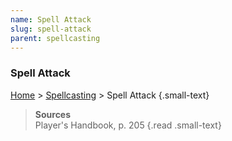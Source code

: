 ```yaml
---
name: Spell Attack
slug: spell-attack
parent: spellcasting
---
```

### Spell Attack
[Home](dm-operations-center) > [Spellcasting](spellcasting) > Spell Attack {.small-text}

> **Sources** <br/>
> Player's Handbook, p. 205
{.read .small-text}
